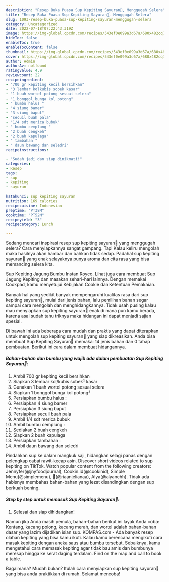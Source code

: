 ```yaml
---
description: "Resep Buka Puasa Sup Kepiting Sayuran🦀, Menggugah Selera"
title: "Resep Buka Puasa Sup Kepiting Sayuran🦀, Menggugah Selera"
slug: 1093-resep-buka-puasa-sup-kepiting-sayuran-menggugah-selera
category: Uncategorized
date: 2022-07-18T07:22:43.319Z
image: https://img-global.cpcdn.com/recipes/543ef0e099a3d67a/680x482cq70/sup-kepiting-sayuran-foto-resep-utama.jpg
hideToc: false
enableToc: true
enableTocContent: false
thumbnail: https://img-global.cpcdn.com/recipes/543ef0e099a3d67a/680x482cq70/sup-kepiting-sayuran-foto-resep-utama.jpg
cover: https://img-global.cpcdn.com/recipes/543ef0e099a3d67a/680x482cq70/sup-kepiting-sayuran-foto-resep-utama.jpg
author: Admin
authorAv: notfound
ratingvalue: 4.9
reviewcount: 22
recipeingredient:
- "700 gr kepiting kecil bersihkan"
- "3 lembar kolkubis sobek kasar"
- "1 buah wortel potong sesuai selera"
- "1 bonggol bunga kol potong"
- " bumbu halus "
- "4 siung bamer"
- "3 siung baput"
- "secuil buah pala"
- "1/4 sdt merica bubuk"
- " bumbu cemplung "
- "2 buah cengkeh"
- "2 buah kapulaga"
- " tambahan "
- " daun bawang dan seledri"
recipeinstructions:

- "Sudah jadi dan siap dinikmati!"
categories:
- Resep
tags:
- sup
- kepiting
- sayuran

katakunci: sup kepiting sayuran 
nutrition: 169 calories
recipecuisine: Indonesian
preptime: "PT38M"
cooktime: "PT52M"
recipeyield: "3"
recipecategory: Lunch

---
```



Sedang mencari inspirasi resep sup kepiting sayuran🦀 yang menggugah selera? Cara menyiapkannya sangat gampang. Tapi Kalau keliru mengolah maka hasilnya akan hambar dan bahkan tidak sedap. Padahal sup kepiting sayuran🦀 yang enak selayaknya punya aroma dan cita rasa yang bisa memancing selera kita.


Sup Kepiting Jagung Bumbu Instan Royco. Lihat juga cara membuat Sup Jagung Kepiting dan masakan sehari-hari lainnya. Dengan memakai Cookpad, kamu menyetujui Kebijakan Cookie dan Ketentuan Pemakaian.

Banyak hal yang sedikit banyak mempengaruhi kualitas rasa dari sup kepiting sayuran🦀, mulai dari jenis bahan, lalu pemilihan bahan segar sampai cara mengolah dan menghidangkannya. Tidak usah pusing kalau mau menyiapkan sup kepiting sayuran🦀 enak di mana pun kamu berada, karena asal sudah tahu triknya maka hidangan ini dapat menjadi sajian spesial.


Di bawah ini ada beberapa cara mudah dan praktis yang dapat diterapkan untuk mengolah sup kepiting sayuran🦀 yang siap dikreasikan. Anda bisa membuat Sup Kepiting Sayuran🦀 memakai 14 jenis bahan dan 0 tahap pembuatan. Berikut ini cara dalam membuat hidangannya.

<!--inarticleads1-->

##### Bahan-bahan dan bumbu yang wajib ada dalam pembuatan Sup Kepiting Sayuran🦀:

1. Ambil 700 gr kepiting kecil bersihkan
1. Siapkan 3 lembar kol/kubis sobek² kasar
1. Gunakan 1 buah wortel potong sesuai selera
1. Siapkan 1 bonggol bunga kol potong²
1. Persiapkan  bumbu halus :
1. Persiapkan 4 siung bamer
1. Persiapkan 3 siung baput
1. Persiapkan secuil buah pala
1. Ambil 1/4 sdt merica bubuk
1. Ambil  bumbu cemplung :
1. Sediakan 2 buah cengkeh
1. Siapkan 2 buah kapulaga
1. Persiapkan  tambahan :
1. Ambil  daun bawang dan seledri


Pindahkan sup ke dalam mangkuk saji, hidangkan selagi panas dengan pelengkap cabai rawit-kecap asin. Discover short videos related to sup kepiting on TikTok. Watch popular content from the following creators: Jennyfer(@jnyfoodjournal), Cookin.id(@cookinid), Simple Menu(@simplemenu), 🌻(@riaanjelianaa), Alya(@alyanchh). Tidak ada habisnya membahas bahan-bahan yang lezat disandingkan dengan sup berkuah bening. 

<!--inarticleads2-->

##### Step by step untuk memasak Sup Kepiting Sayuran🦀:


1. Selesai dan siap dihidangkan!

Namun jika Anda masih pemula, bahan-bahan berikut ini layak Anda coba: Kentang, kacang polong, kacang merah, dan wortel adalah bahan-bahan dasar yang lazim dijadikan isian sup. KOMPAS.com - Ada banyak resep olahan kepiting yang bisa kamu ikuti. Kalau kamu berencana mengikuti cara masak kepiting dengan aneka saus atau bumbu tersebut. Sebaiknya, kamu mengetahui cara memasak kepiting agar tidak bau amis dan bumbunya meresap hingga ke serat daging terdalam. Find on the map and call to book a table. 

Bagaimana? Mudah bukan? Itulah cara menyiapkan sup kepiting sayuran🦀 yang bisa anda praktikkan di rumah. Selamat mencoba!
